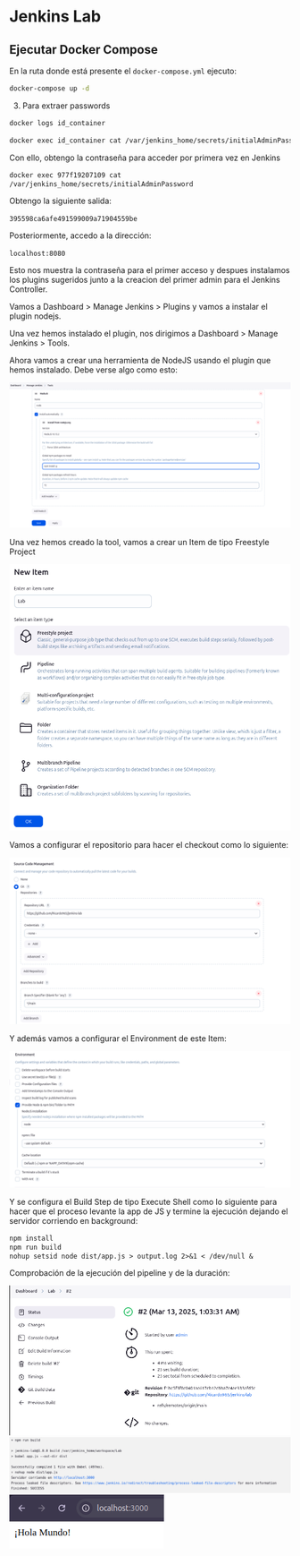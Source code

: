 # Jenkins Lab

## Ejecutar Docker Compose

En la ruta donde está presente el `docker-compose.yml` ejecuto:

```bash
docker-compose up -d
```

3. Para extraer passwords

```bash
docker logs id_container
```

```bash
docker exec id_container cat /var/jenkins_home/secrets/initialAdminPassword
```

Con ello, obtengo la contraseña para acceder por primera vez en Jenkins

```
docker exec 977f19207109 cat /var/jenkins_home/secrets/initialAdminPassword

```

Obtengo la siguiente salida:

`395598ca6afe491599009a71904559be`

Posteriormente, accedo a la dirección:

`localhost:8080`

Esto nos muestra la contraseña para el primer acceso y despues instalamos los plugins sugeridos junto a la creacion del primer admin para el Jenkins Controller.

Vamos a Dashboard > Manage Jenkins > Plugins y vamos a instalar el plugin nodejs.

Una vez hemos instalado el plugin, nos dirigimos a Dashboard > Manage Jenkins > Tools.

Ahora vamos a crear una herramienta de NodeJS usando el plugin que hemos instalado. Debe verse algo como esto:

![NodeTool](img/nodeTool.png)

Una vez hemos creado la tool, vamos a crear un Item de tipo Freestyle Project

![ItemCreation](img/ItemCreation.png)

Vamos a configurar el repositorio para hacer el checkout como lo siguiente:

![Repo](img/Repo.png)

Y además vamos a configurar el Environment de este Item:

![Repo](img/Env.png)

Y se configura el Build Step de tipo Execute Shell como lo siguiente para hacer que el proceso levante la app de JS y termine la ejecución dejando el servidor corriendo en background:

```
npm install
npm run build
nohup setsid node dist/app.js > output.log 2>&1 < /dev/null &
```

Comprobación de la ejecución del pipeline y de la duración:

![Result](img/Result.png)
![Result](img/ResultConsole.png)
![Result](img/ResultWeb.png)
